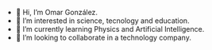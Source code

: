 - 👋 Hi, I’m Omar González.
- 👀 I’m interested in science, tecnology and education.
- 🌱 I’m currently learning Physics and Artificial Intelligence.
- 💞️ I’m looking to collaborate in a technology company.

<!---
OmarPhysics/OmarPhysics is a ✨ special ✨ repository because its `README.md` (this file) appears on your GitHub profile.
You can click the Preview link to take a look at your changes.
--->
